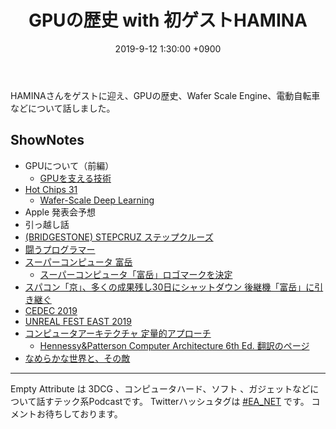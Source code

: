 ﻿---
actor_ids:
  - kou
  - hikaru
  - HAMINA
audio_file_path: /audio/15.mp3
audio_file_size: 43
date: 2019-9-12 1:30:00 +0900
description: HAMINAさんをゲストに迎え、GPUの歴史、Wafer Scale Engine、電動自転車などについて話しました。
duration: "121:00"
layout: article
title: 15. GPUの歴史 with 初ゲストHAMINA
---

HAMINAさんをゲストに迎え、GPUの歴史、Wafer Scale Engine、電動自転車などについて話しました。

## ShowNotes

- GPUについて（前編）
    - [GPUを支える技術](https://www.amazon.co.jp/dp/B07JHFZSJ4/)
- [Hot Chips 31](https://www.hotchips.org/)
    - [Wafer-Scale Deep Learning](https://secureservercdn.net/198.12.145.239/a7b.fcb.myftpupload.com/wp-content/uploads/2019/08/HC31_1.13_Cerebras.SeanLie.v02.pdf)
- Apple 発表会予想
- 引っ越し話
- [(BRIDGESTONE) STEPCRUZ ステップクルーズ](https://cyclemarket.jp/product/detail/862)
- [闘うプログラマー](https://www.amazon.co.jp/dp/B00GSHI04M/)
- [スーパーコンピュータ 富岳](https://www.r-ccs.riken.jp/jp/post-k)
    - [スーパーコンピュータ「富岳」ロゴマークを決定](http://www.riken.jp/pr/topics/2019/20190827_1/)
- [スパコン「京」、多くの成果残し30日にシャットダウン 後継機「富岳」に引き継ぐ](https://news.mynavi.jp/article/20190829-885471/)
- [CEDEC 2019](https://cedec.cesa.or.jp/2019/)
- [UNREAL FEST EAST 2019](http://unrealengine.jp/unrealfest/)
- [コンピュータアーキテクチャ 定量的アプローチ](https://www.amazon.co.jp/dp/4798126233/)
    - [Hennessy&Patterson Computer Architecture 6th Ed. 翻訳のページ](http://am.ics.keio.ac.jp/wp/caqa6th/)
- [なめらかな世界と、その敵](https://www.amazon.co.jp/dp/B07WHSZMFC/)

---

Empty Attribute は 3DCG 、コンピュータハード、ソフト 、ガジェットなどについて話すテック系Podcastです。
Twitterハッシュタグは [#EA_NET](https://twitter.com/intent/tweet?hashtags=EA_Net) です。
コメントお待ちしております。